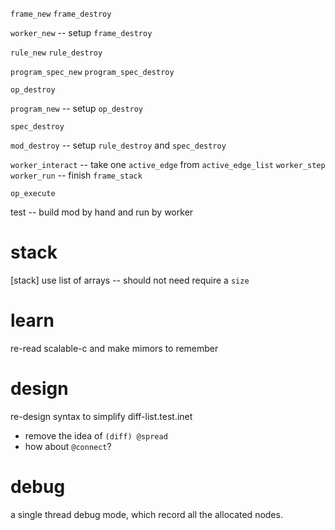 `frame_new`
`frame_destroy`

`worker_new` -- setup `frame_destroy`

`rule_new`
`rule_destroy`

`program_spec_new`
`program_spec_destroy`

`op_destroy`

`program_new` -- setup `op_destroy`

`spec_destroy`

`mod_destroy` -- setup `rule_destroy` and `spec_destroy`

`worker_interact` -- take one `active_edge` from `active_edge_list`
`worker_step`
`worker_run` -- finish `frame_stack`

`op_execute`

test -- build mod by hand and run by worker

# stack

[stack] use list of arrays -- should not need require a `size`

# learn

re-read scalable-c and make mimors to remember

# design

re-design syntax to simplify diff-list.test.inet

- remove the idea of `(diff) @spread`
- how about `@connect`?

# debug

a single thread debug mode, which record all the allocated nodes.
